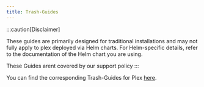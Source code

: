 ```yaml
---
title: Trash-Guides
---
```


:::caution[Disclaimer]

These guides are primarily designed for traditional installations and may not fully apply to plex deployed via Helm charts.
For Helm-specific details, refer to the documentation of the Helm chart you are using.

These Guides arent covered by our support policy
:::

You can find the corresponding Trash-Guides for Plex [here](https://trash-guides.info/Plex/).
